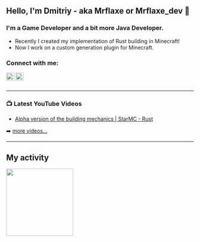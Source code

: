 ## Hello, I'm Dmitriy - aka Mrflaxe or Mrflaxe_dev  👋

### I'm a Game Developer and a bit more Java Developer.

- Recently I created my implementation of Rust building in Minecraft!
- Now I work on a custom generation plugin for Minecraft.

### Connect with me:

[<img align="left" alt="Mrflaxe | YouTube" width="22px" src="https://cdn4.iconfinder.com/data/icons/logos-and-brands/512/395_Youtube_logo-256.svg" />][youtube]
[<img align="left" alt="Mrflaxe | VKontakte" width="22px" src="https://cdn2.iconfinder.com/data/icons/social-media-2102/100/social_media_circled_network-10-512.svg" />][vkontakte]

<br />
<br />

---

### 📺 Latest YouTube Videos

<!-- YOUTUBE:START -->
- [Alpha version of the building mechanics | StarMC - Rust](https://www.youtube.com/watch?v=pcPfJn0f1BI)
<!-- YOUTUBE:END -->

➡️ [more videos...](https://www.youtube.com/channel/UCsOP88yj6G9VgariKGIJtbw)

---

## My activity

<div align="left">  
<img align="left" height="180em" src="https://github-readme-stats.vercel.app/api?username=mrflaxe&show_icons=true&hide_border=true&theme=github_dark&include_all_commits=true&count_private=true"/>
</div>


[youtube]: https://www.youtube.com/channel/UCsOP88yj6G9VgariKGIJtbw
[vkontakte]: https://vk.com/mrflaxe